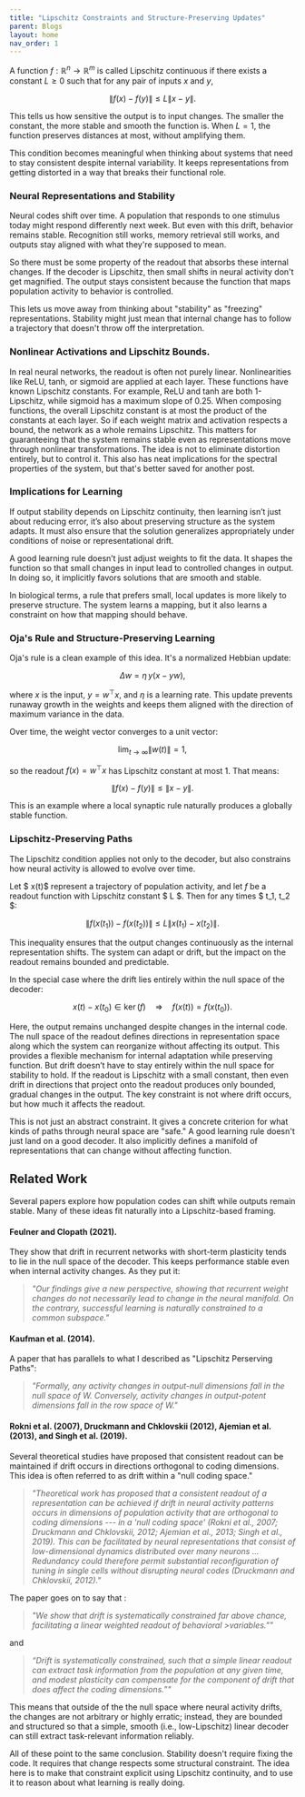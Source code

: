 ```yaml
---
title: "Lipschitz Constraints and Structure-Preserving Updates"
parent: Blogs
layout: home
nav_order: 1
---
```


<!-- BEGIN: MathJax -->
<div>
<script>
  window.MathJax = {
    tex: {
      inlineMath: [['$', '$'], ['\\(', '\\)']],
      displayMath: [['$$', '$$'], ['\\[', '\\]']]
    }
  };
</script>
<script id="MathJax-script" async
  src="https://cdn.jsdelivr.net/npm/mathjax@3/es5/tex-mml-chtml.js">
</script>
</div>
<!-- END: MathJax -->

A function $f : \mathbb{R}^n \to \mathbb{R}^m$ is called Lipschitz
continuous if there exists a constant $L \geq 0$ such that for any pair
of inputs $x$ and $y$,

$$\|f(x) - f(y)\| \leq L \|x - y\|.$$

This tells us how sensitive the output is to input changes. The smaller
the constant, the more stable and smooth the function is. When $L = 1$,
the function preserves distances at most, without amplifying them.

This condition becomes meaningful when thinking about systems that need
to stay consistent despite internal variability. It keeps
representations from getting distorted in a way that breaks their
functional role.

### Neural Representations and Stability

Neural codes shift over time. A population that responds to one stimulus
today might respond differently next week. But even with this drift,
behavior remains stable. Recognition still works, memory retrieval still
works, and outputs stay aligned with what they're supposed to mean.

So there must be some property of the readout that absorbs these
internal changes. If the decoder is Lipschitz, then small shifts in
neural activity don't get magnified. The output stays consistent because
the function that maps population activity to behavior is controlled.

This lets us move away from thinking about \"stability\" as \"freezing\"
representations. Stability might just mean that internal change has to
follow a trajectory that doesn't throw off the interpretation.

### Nonlinear Activations and Lipschitz Bounds.

In real neural networks, the readout is often not purely linear.
Nonlinearities like ReLU, tanh, or sigmoid are applied at each layer.
These functions have known Lipschitz constants. For example, ReLU and
tanh are both 1-Lipschitz, while sigmoid has a maximum slope of 0.25.
When composing functions, the overall Lipschitz constant is at most the
product of the constants at each layer. So if each weight matrix and
activation respects a bound, the network as a whole remains Lipschitz.
This matters for guaranteeing that the system remains stable
even as representations move through nonlinear transformations. The idea
is not to eliminate distortion entirely, but to control it. This also
has neat implications for the spectral properties of the system, but
that's better saved for another post.

### Implications for Learning
If output stability depends on Lipschitz continuity, then learning isn’t just about reducing error, 
it’s also about preserving structure as the system adapts. It must also ensure that the solution generalizes 
appropriately under conditions of noise or representational drift.

A good learning rule doesn’t just adjust weights to fit the data. It shapes the function so that small 
changes in input lead to controlled changes in output. In doing so, it implicitly favors solutions 
that are smooth and stable.

In biological terms, a rule that prefers small, local updates is more
likely to preserve structure. The system learns a mapping, but it also
learns a constraint on how that mapping should behave.

### Oja's Rule and Structure-Preserving Learning

Oja's rule is a clean example of this idea. It's a normalized Hebbian
update:

$$\Delta w = \eta\, y (x - y w),$$

where $x$ is the input, $y = w^\top x$, and $\eta$ is a learning rate.
This update prevents runaway growth in the weights and keeps them
aligned with the direction of maximum variance in the data.

Over time, the weight vector converges to a unit vector:

$$\lim_{t \to \infty} \|w(t)\| = 1,$$

so the readout $f(x) = w^\top x$ has Lipschitz constant at most 1. That
means:

$$\|f(x) - f(y)\| \leq \|x - y\|.$$

This is an example where a local synaptic rule naturally produces a
globally stable function.

### Lipschitz-Preserving Paths


The Lipschitz condition applies not only to the decoder, but also constrains how neural activity is allowed to evolve over time.

Let $ x(t)$ represent a trajectory of population activity, and let $f$ be a readout function with Lipschitz constant $ L $. Then for any times $ t_1, t_2 $:

$$
\|f(x(t_1)) - f(x(t_2))\| \leq L \|x(t_1) - x(t_2)\|.
$$

This inequality ensures that the output changes continuously as the internal representation shifts. The system can adapt or drift, but the impact on the readout remains bounded and predictable.

In the special case where the drift lies entirely within the null space of the decoder:

$$
x(t) - x(t_0) \in \ker(f) \quad \Rightarrow \quad f(x(t)) = f(x(t_0)).
$$

Here, the output remains unchanged despite changes in the internal code. The null space of the readout defines directions in representation space along which the system can reorganize without affecting its output. This provides a flexible mechanism for internal adaptation while preserving function.
But drift doesn’t have to stay entirely within the null space for stability to hold. If the 
readout is Lipschitz with a small constant, then even drift in directions that project onto the 
readout produces only bounded, gradual changes in the output. The key constraint is not where drift occurs, but 
how much it affects the readout. 

This is not just an abstract constraint. It gives a concrete criterion
for what kinds of paths through neural space are \"safe.\" A good
learning rule doesn't just land on a good decoder. It also implicitly
defines a manifold of representations that can change without affecting
function.

## Related Work

Several papers explore how population codes can shift while outputs
remain stable. Many of these ideas fit naturally into a Lipschitz-based
framing.

#### Feulner and Clopath (2021).

They show that drift in recurrent networks with short-term plasticity
tends to lie in the null space of the decoder. This keeps performance
stable even when internal activity changes. As they put it:

> *\"Our findings give a new perspective, showing that recurrent weight
> changes do not necessarily lead to change in the neural manifold. On
> the contrary, successful learning is naturally constrained to a common
> subspace.\"*

#### Kaufman et al. (2014).

A paper that has parallels to what I described as "Lipschitz Perserving Paths":

> *\"Formally, any activity changes in output-null dimensions fall in
> the null space of $W$. Conversely, activity changes in output-potent
> dimensions fall in the row space of $W$.\"*

#### Rokni et al. (2007), Druckmann and Chklovskii (2012), Ajemian et al. (2013), and Singh et al. (2019).

Several theoretical studies have proposed that consistent readout can be
maintained if drift occurs in directions orthogonal to coding
dimensions. This idea is often referred to as drift within a "null
coding space."

> *\"Theoretical work has proposed that a consistent readout of a
> representation can be achieved if drift in neural activity patterns
> occurs in dimensions of population activity that are orthogonal to
> coding dimensions --- in a 'null coding space' (Rokni et al., 2007;
> Druckmann and Chklovskii, 2012; Ajemian et al., 2013; Singh et al.,
> 2019). This can be facilitated by neural representations that consist
> of low-dimensional dynamics distributed over many neurons \...
> Redundancy could therefore permit substantial reconfiguration of
> tuning in single cells without disrupting neural codes (Druckmann and
> Chklovskii, 2012).\"*


The paper goes on to say that :
> *\"We show that drift is systematically constrained far above chance, facilitating a linear weighted readout of behavioral >variables."\"*

and 

> *“Drift is systematically constrained, such that a simple linear readout can extract task information from the population at any given time, and modest plasticity can compensate for the component of drift that does affect the coding dimensions.”\"*


This means that outside of the the null space where neural activity drifts, the changes are not arbitrary or highly erratic; instead, they are bounded and structured so that a simple, smooth (i.e., low-Lipschitz) linear decoder can still extract task-relevant information reliably.


All of these point to the same conclusion. Stability doesn't require
fixing the code. It requires that change respects some structural
constraint. The idea here is to make that constraint explicit using
Lipschitz continuity, and to use it to reason about what learning is
really doing.
